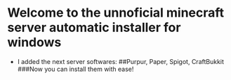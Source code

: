 # Welcome to the unnoficial minecraft server automatic installer for windows
- I added the next server softwares:
##Purpur, Paper, Spigot, CraftBukkit
###Now you can install them with ease!
